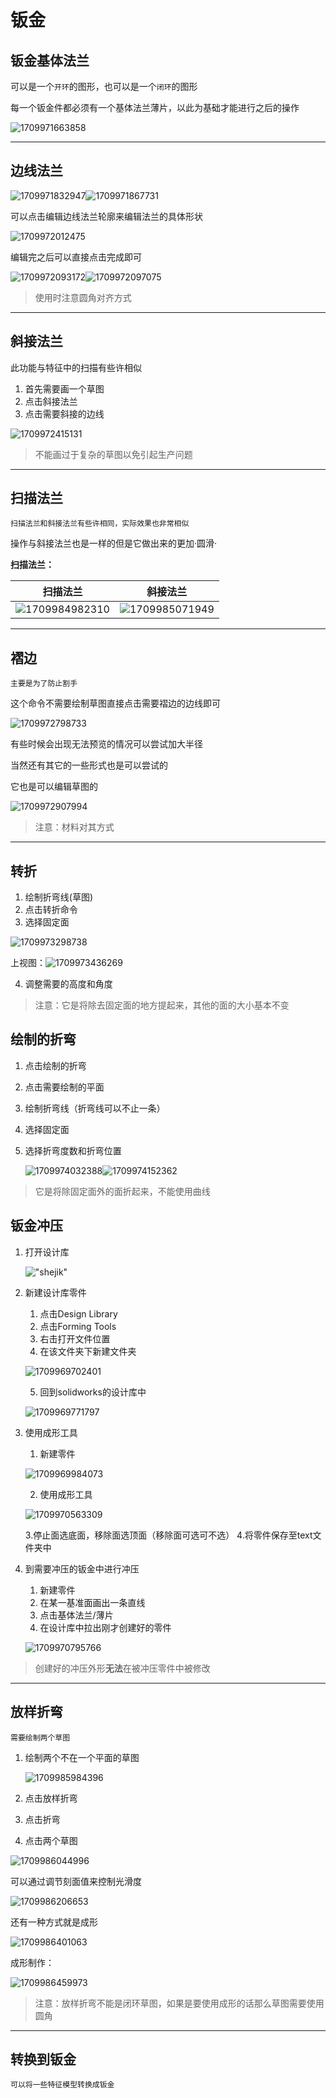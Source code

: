 # 钣金

## 钣金基体法兰

可以是一个`开环`的图形，也可以是一个`闭环`的图形

每一个钣金件都必须有一个基体法兰薄片，以此为基础才能进行之后的操作

![1709971663858](image/钣金/1709971663858.png)

---

## 边线法兰

![1709971832947](image/钣金/1709971832947.png)![1709971867731](image/钣金/1709971867731.png)

可以点击编辑边线法兰轮廓来编辑法兰的具体形状

![1709972012475](image/钣金/1709972012475.png)

编辑完之后可以直接点击完成即可

![1709972093172](image/钣金/1709972093172.png)![1709972097075](image/钣金/1709972097075.png)

> 使用时注意圆角对齐方式

---

## 斜接法兰

此功能与特征中的扫描有些许相似

1. 首先需要画一个草图
2. 点击斜接法兰
3. 点击需要斜接的边线

![1709972415131](image/钣金/1709972415131.png)

> 不能画过于复杂的草图以免引起生产问题

---

## 扫描法兰

`扫描法兰和斜接法兰有些许相同，实际效果也非常相似`

操作与斜接法兰也是一样的但是它做出来的更加·圆滑·

**扫描法兰：**

|扫描法兰|斜接法兰|
|--|--|
|![1709984982310](image/钣金/1709984982310.png)|![1709985071949](image/钣金/1709985071949.png)|

---

## 褶边

`主要是为了防止割手`

这个命令不需要绘制草图直接点击需要褶边的边线即可

![1709972798733](image/钣金/1709972798733.png)

有些时候会出现无法预览的情况可以尝试加大半径

当然还有其它的一些形式也是可以尝试的

它也是可以编辑草图的

![1709972907994](image/钣金/1709972907994.png)

> 注意：材料对其方式

---

## 转折

1. 绘制折弯线(草图)
2. 点击转折命令
3. 选择固定面

![1709973298738](image/钣金/1709973298738.png)

上视图：![1709973436269](image/钣金/1709973436269.png)

4. 调整需要的高度和角度

> 注意：它是将除去固定面的地方提起来，其他的面的大小基本不变

## 绘制的折弯

1. 点击绘制的折弯
2. 点击需要绘制的平面
3. 绘制折弯线（折弯线可以不止一条）
4. 选择固定面
5. 选择折弯度数和折弯位置

   ![1709974032388](image/钣金/1709974032388.png)![1709974152362](image/钣金/1709974152362.png)

> 它是将除固定面外的面折起来，不能使用曲线

## 钣金冲压

1. 打开设计库

   !["shejik"](image/钣金/1.png)
2. 新建设计库零件

   1. 点击Design Library
   2. 点击Forming Tools
   3. 右击打开文件位置
   4. 在该文件夹下新建文件夹

   ![1709969702401](image/钣金/1709969702401.png)

   5. 回到solidworks的设计库中

   ![1709969771797](image/钣金/1709969771797.png)
3. 使用成形工具

   1. 新建零件

   ![1709969984073](image/钣金/1709969984073.png)

   2. 使用成形工具

   ![1709970563309](image/钣金/1709970563309.png)

   3.停止面选底面，移除面选顶面（移除面可选可不选）
   4.将零件保存至text文件夹中
4. 到需要冲压的钣金中进行冲压

   1. 新建零件
   2. 在某一基准面画出一条直线
   3. 点击基体法兰/薄片
   4. 在设计库中拉出刚才创建好的零件

   ![1709970795766](image/钣金/1709970795766.png)

> 创建好的冲压外形**无法**在被冲压零件中被修改

---

## 放样折弯

`需要绘制两个草图`

1. 绘制两个不在一个平面的草图

   ![1709985984396](image/钣金/1709985984396.png)

2. 点击放样折弯
3. 点击折弯
4. 点击两个草图

![1709986044996](image/钣金/1709986044996.png)

可以通过调节刻面值来控制光滑度

![1709986206653](image/钣金/1709986206653.png)

还有一种方式就是成形

![1709986401063](image/钣金/1709986401063.png)

成形制作：

![1709986459973](image/钣金/1709986459973.png)

> 注意：放样折弯不能是闭环草图，如果是要使用成形的话那么草图需要使用圆角

---

## 转换到钣金

`可以将一些特征模型转换成钣金`


